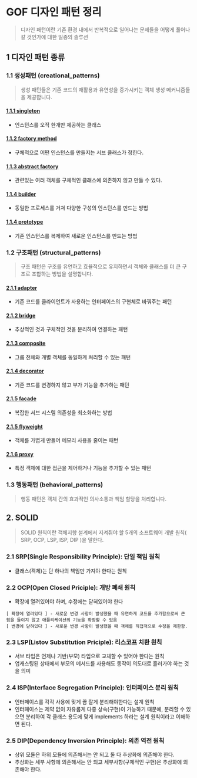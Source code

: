 # GOF 디자인 패턴 정리 
> 디자인 패턴이란 기존 환경 내에서 반복적으로 일어나는 문제들을 어떻게 풀어나갈 것인가에 대한 일종의 솔루션

## 1 디자인 패턴 종류
### 1.1 생성패턴 (creational_patterns)
> 생성 패턴들은 기존 코드의 재활용과 유연성을 증가시키는 객체 생성 메커니즘들을 제공합니다.

#### [1.1.1 singleton](src/main/java/org/developx/gof/creational_patterns/singleton/README.md)
- 인스턴스를 오직 한개만 제공하는 클래스

#### [1.1.2 factory method](src/main/java/org/developx/gof/creational_patterns/factory_method/README.md)
- 구체적으로 어떤 인스턴스를 만들지는 서브 클래스가 정한다.

#### [1.1.3 abstract factory](src/main/java/org/developx/gof/creational_patterns/abstract_factory/README.md)
- 관련있는 여러 객체를 구체적인 클래스에 의존하지 않고 만들 수 있다.

#### [1.1.4 builder](src/main/java/org/developx/gof/creational_patterns/builder/README.md)
- 동일한 프로세스를 거쳐 다양한 구성의 인스턴스를 만드는 방법

#### [1.1.4 prototype](src/main/java/org/developx/gof/creational_patterns/prototype/README.md)
- 기존 인스턴스를 복제하여 새로운 인스턴스를 만드는 방법

### 1.2 구조패턴 (structural_patterns)
> 구조 패턴은 구조를 유연하고 효율적으로 유지하면서 객체와 클래스를 더 큰 구조로 조합하는 방법을 설명합니다.

#### [2.1.1 adapter](src/main/java/org/developx/gof/structural_patterns/adapter/README.md)
- 기존 코드를 클라이언트가 사용하는 인터페이스의 구현체로 바꿔주는 패턴

#### [2.1.2 bridge](src/main/java/org/developx/gof/structural_patterns/bridge/README.md)
- 추상적인 것과 구체적인 것을 분리하여 연결하는 패턴

#### [2.1.3 composite](src/main/java/org/developx/gof/structural_patterns/composite/README.md)
- 그룹 전체와 개별 객체를 동일하게 처리할 수 있는 패턴

#### [2.1.4 decorator](src/main/java/org/developx/gof/structural_patterns/decorator/README.md)
- 기존 코드를 변경하지 않고 부가 기능을 추가하는 패턴

#### [2.1.5 facade](src/main/java/org/developx/gof/structural_patterns/facade/README.md)
- 복잡한 서브 시스템 의존성을 최소화하는 방법

#### [2.1.5 flyweight](src/main/java/org/developx/gof/structural_patterns/flyweight/README.md)
- 객체를 가볍게 만들어 메모리 사용을 줄이는 패턴

#### [2.1.6 proxy](src/main/java/org/developx/gof/structural_patterns/proxy/README.md)
- 특정 객체에 대한 접근을 제어하거나 기능을 추가할 수 있는 패턴


### 1.3 행동패턴 (behavioral_patterns)
> 행동 패턴은 객체 간의 효과적인 의사소통과 책임 할당을 처리합니다.



## 2. SOLID
> SOLID 원칙이란 객체지향 설계에서 지켜줘야 할 5개의 소프트웨어 개발 원칙( SRP, OCP, LSP, ISP, DIP )을 말한다.
### 2.1 SRP(Single Responsibility Principle): 단일 책임 원칙
- 클래스(객체)는 단 하나의 책임만 가져야 한다는 원칙

### 2.2 OCP(Open Closed Priciple): 개방 폐쇄 원칙
- 확장에 열려있어야 하며, 수정에는 닫혀있어야 한다
```text
[ 확장에 열려있다 ] - 새로운 변경 사항이 발생했을 때 유연하게 코드를 추가함으로써 큰 힘을 들이지 않고 애플리케이션의 기능을 확장할 수 있음
[ 변경에 닫혀있다 ] - 새로운 변경 사항이 발생했을 때 객체를 직접적으로 수정을 제한함. 
```
### 2.3 LSP(Listov Substitution Priciple): 리스코프 치환 원칙
- 서브 타입은 언제나 기반(부모) 타입으로 교체할 수 있어야 한다는 원칙
- 업캐스팅된 상태에서 부모의 메서드를 사용해도 동작이 의도대로 흘러가야 하는 것을 의미

### 2.4 ISP(Interface Segregation Principle): 인터페이스 분리 원칙
- 인터페이스를 각각 사용에 맞게 끔 잘게 분리해야한다는 설계 원칙
- 인터페이스는 제약 없이 자유롭게 다중 상속(구현)이 가능하기 때문에, 분리할 수 있으면 분리하여 각 클래스 용도에 맞게 implements 하라는 설계 원칙이라고 이해하면 된다.

### 2.5 DIP(Dependency Inversion Principle): 의존 역전 원칙
- 상위 모듈은 하위 모듈에 의존해서는 안 되고 둘 다 추상화에 의존해야 한다.
- 추상화는 세부 사항에 의존해서는 안 되고 세부사항(구체적인 구현)은 추상화에 의존해야 한다.

